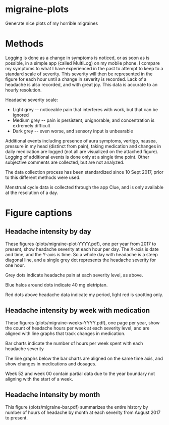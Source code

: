 # migraine-plots
Generate nice plots of my horrible migraines

# Methods

Logging is done as a change in symptoms is noticed, or as soon as is possible, in a simple app (called MultiLog) on my mobile phone.  I compare my symptoms to what I have experienced in the past to attempt to keep to a standard scale of severity.  This severity will then be represented in the figure for each hour until a change in severity is recorded.  Lack of a headache is also recorded, and with great joy.  This data is accurate to an hourly resolution.

Headache severity scale:

* Light grey -- noticeable pain that interferes with work, but that can be ignored
* Medium grey -- pain is persistent, unignorable, and concentration is extremely difficult
* Dark grey -- even worse, and sensory input is unbearable

Additional events including presence of aura symptoms, vertigo, nausea, pressure in my head (distinct from pain), taking medication and changes in daily medication are logged (not all are visualized on the attached figure).  Logging of additional events is done only at a single time point.  Other subjective comments are collected, but are not analyzed.  

The data collection process has been standardized since 10 Sept 2017, prior to this different methods were used.  

Menstrual cycle data is collected through the app Clue, and is only available at the resolution of a day.  

# Figure captions

## Headache intensity by day
These figures (plots/migraine-plot-YYYY.pdf), one per year from 2017 to present, show headache severity at each hour per day.  The X-axis is date and time, and the Y-axis is time.  So a whole day with headache is a steep diagonal line, and a single grey dot represents the headache severity for one hour.

Grey dots indicate headache pain at each severity level, as above.

Blue halos around dots indicate 40 mg eletriptan.

Red dots above headache data indicate my period, light red is spotting only.

## Headache intensity by week with medication
These figures (plots/migraine-weeks-YYYY.pdf), one page per year, show the count of headache hours per week at each severity level, and are aligned with line graphs that track changes in medication. 

Bar charts indicate the number of hours per week spent with each headache severity

The line graphs below the bar charts are aligned on the same time axis, and show changes in medications and dosages. 

Week 52 and week 00 contain partial data due to the year boundary not aligning with the start of a week. 

## Headache intensity by month

This figure (plots/migraine-bar.pdf) summarizes the entire history by number of hours of headache by month at each severity from August 2017 to present. 

